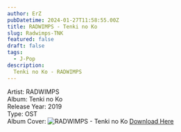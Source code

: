 ```yaml
---
author: ErZ
pubDatetime: 2024-01-27T11:58:55.00Z
title: RADWIMPS - Tenki no Ko
slug: Radwimps-TNK
featured: false
draft: false
tags:
  - J-Pop
description:
  Tenki no Ko - RADWIMPS
---
```

Artist: RADWIMPS<br>
Album: Tenki no Ko<br>
Release Year: 2019<br>
Type: OST<br>
Album Cover: ![RADWIMPS - Tenki no Ko](https://ucarecdn.com/a7f6d0fe-67e8-41d3-9426-f11516446623/-/preview/300x533/-/quality/smart_retina/-/format/auto/)
[Download Here](https://cuty.io/RadwimpsTnK)